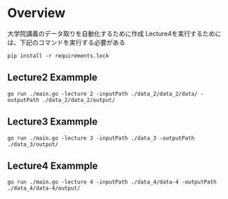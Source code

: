 # Overview
大学院講義のデータ取りを自動化するために作成
Lecture4を実行するためには、下記のコマンドを実行する必要がある
```
pip install -r requirements.lock
```

## Lecture2 Exammple
```
go run ./main.go -lecture 2 -inputPath ./data_2/data_2/data/ -outputPath ./data_2/data_2/output/
```

## Lecture3 Exammple
```
go run ./main.go -lecture 3 -inputPath ./data_3 -outputPath ./data_3/output/
```

## Lecture4 Exammple
```
go run ./main.go -lecture 4 -inputPath ./data_4/data-4 -outputPath ./data_4/data-4/output/
```




